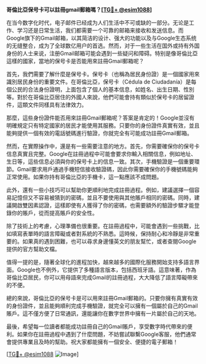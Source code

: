**哥倫比亞保号卡可以註冊gmail郵箱嗎？[[TG💪+ @esim1088](https://t.me/s/esim1088)]**

在当今数字化时代，电子邮件已经成为人们生活中不可或缺的一部分。无论是工作、学习还是日常生活，我们都需要一个可靠的邮箱来接收和发送信息。而Google旗下的Gmail邮箱，以其简洁的设计、强大的功能以及与Google生态系统的无缝整合，成为了全球数亿用户的首选。然而，对于一些生活在国外或持有外国身份的人士来说，注册Gmail邮箱可能会遇到一些疑问和障碍。特别是像哥倫比亞這樣的國家，當地的保号卡是否能用來註冊Gmail郵箱呢？

首先，我們需要了解什麼是保号卡。保号卡（也稱為居民身份證）是一個國家用來識別居民身份的重要文件。在哥倫比亞，保号卡（Cédula de Ciudadanía）是每個公民的合法身份證明，上面包含了個人的基本信息，如姓名、出生日期、性別等。對於在哥倫比亞居住的外國人來說，他們可能會持有類似於保号卡的居留證件，這類文件同樣具有法律效力。

那麼，這些身份證件能否用來註冊Gmail郵箱呢？答案是肯定的！Google並沒有明確規定只有特定國家的居民才能使用其服務。只要你的身份證件真實有效，並且能夠提供一個有效的電話號碼進行驗證，你就完全有可能成功註冊Gmail郵箱。

然而，在實際操作中，還是有一些需要注意的地方。首先，你需要確保你的保号卡信息真實且完整。Google在註冊過程中可能會要求你輸入相關信息，例如地址、生日等，這些信息必須與你的保号卡上的信息一致。其次，手機驗證是一個重要環節。Gmail要求用戶通過手機短信接收驗證碼，因此你需要確保你的手機號碼能夠正常使用。如果你持有哥倫比亞的手機卡，這一點應該不成問題。

此外，還有一些小技巧可以幫助你更順利地完成註冊過程。例如，建議選擇一個容易記憶但又不容易被猜到的密碼，並且不要使用與其他賬戶相同的密碼。同時，建議開啟雙因素認證，這樣即使有人獲得了你的密碼，也需要額外的驗證步驟才能登錄你的賬戶，從而提高賬戶的安全性。

除了技術上的考慮，心理準備也很重要。在註冊過程中，可能會遇到一些挑戰，比如填寫表單時的語言障礙或者對系統的不熟悉。這時候，保持耐心和冷靜是非常重要的。如果真的遇到困難，也可以尋求身邊懂英文的朋友幫忙，或者查閱Google提供的官方幫助文檔。

值得一提的是，隨著全球化的進程加快，越來越多的國際化服務開始支持多語言界面。Google也不例外，它提供了多種語言版本，包括西班牙語。這意味著，作為哥倫比亞居民，你可以用母語來完成Gmail的註冊過程，大大降低了語言障礙帶來的不便。

總的來說，哥倫比亞的保号卡是可以用來註冊Gmail郵箱的。只要你擁有真實有效的身份證件，並且能夠順利完成手機驗證，就完全可以擁有一個屬於自己的Gmail賬戶。這不僅方便了日常通訊，還能讓你在數字世界中擁有一片屬於自己的天地。

最後，希望每一位讀者都能成功註冊自己的Gmail賬戶，享受數字時代帶來的便利。如果你在註冊過程中遇到了什麼問題，不妨嘗試聯繫Google客服，他們通常會提供專業且及時的幫助。祝大家都能擁有一個安全、便捷的電子郵箱！

[[TG💪+ @esim1088](https://t.me/s/esim1088) ![Image](https://i.postimg.cc/4NQfJmqS/Snipaste-2025-05-13-00-14-12.png)]